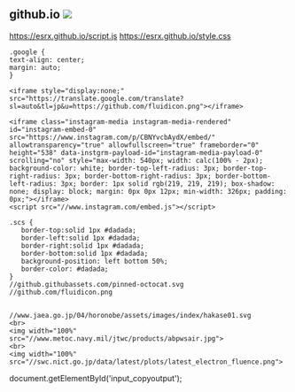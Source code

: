 ##  github.io <a href="https://esrx.github.io"><img src="https://docs.github.com/assets/images/site/favicon.svg">
https://esrx.github.io/script.js
https://esrx.github.io/style.css

```
.google {
text-align: center;
margin: auto;
}
```
```
<iframe style="display:none;" src="https://translate.google.com/translate?sl=auto&tl=jp&u=https://github.com/fluidicon.png"></iframe>
```
```
<iframe class="instagram-media instagram-media-rendered" id="instagram-embed-0" src="https://www.instagram.com/p/CBNYvcbAydX/embed/" allowtransparency="true" allowfullscreen="true" frameborder="0" height="538" data-instgrm-payload-id="instagram-media-payload-0" scrolling="no" style="max-width: 540px; width: calc(100% - 2px); background-color: white; border-top-left-radius: 3px; border-top-right-radius: 3px; border-bottom-right-radius: 3px; border-bottom-left-radius: 3px; border: 1px solid rgb(219, 219, 219); box-shadow: none; display: block; margin: 0px 0px 12px; min-width: 326px; padding: 0px;"></iframe>
<script src="//www.instagram.com/embed.js"></script>
```
```
.scs {
   border-top:solid 1px #dadada;
   border-left:solid 1px #dadada;
   border-right:solid 1px #dadada;
   border-bottom:solid 1px #dadada;
   background-position: left bottom 50%;
   border-color: #dadada;
}
//github.githubassets.com/pinned-octocat.svg  
//github.com/fluidicon.png


//www.jaea.go.jp/04/horonobe/assets/images/index/hakase01.svg
<br>
<img width="100%" src="//www.metoc.navy.mil/jtwc/products/abpwsair.jpg">
<br>
<img width="100%" src="//swc.nict.go.jp/data/latest/plots/latest_electron_fluence.png">
```
document.getElementById('input_copyoutput');
